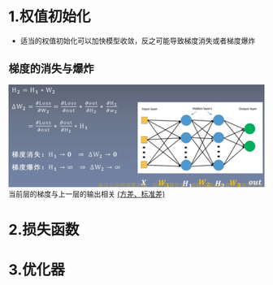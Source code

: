 # 1.权值初始化
- 适当的权值初始化可以加快模型收敛，反之可能导致梯度消失或者梯度爆炸
## 梯度的消失与爆炸
<img alt="损失函数优化器-374f06a2.png" src="assets/损失函数优化器-374f06a2.png" width="" height="" >当前层的梯度与上一层的输出相关
[(方差、标准差)](https://www.zhihu.com/search?type=content&q=%E6%9C%9F%E6%9C%9B%E6%96%B9%E5%B7%AE%E6%A0%87%E5%87%86%E5%B7%AE)
# 2.损失函数
# 3.优化器
